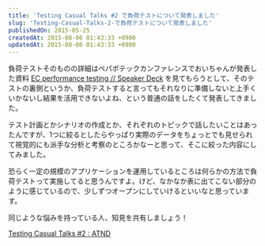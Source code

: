 ```yaml
---
title: 'Testing Casual Talks #2 で負荷テストについて発表しました'
slug: 'Testing-Casual-Talks-2-で負荷テストについて発表しました'
publishedOn: 2015-05-25
createdAt: 2015-08-06 01:43:33 +0900
updatedAt: 2015-08-06 01:43:33 +0900
---
```

負荷テストそのものの詳細はペパボテックカンファレンスでおいちゃんが発表した資料 [EC performance testing // Speaker Deck](https://speakerdeck.com/inouetakuya/ec-performance-testing) を見てもらうとして、そのテストの裏側というか、負荷テストすると言ってもそれなりに準備しないと上手くいかないし結果を活用できないよね、という普通の話をしたくて発表してきました。

テスト計画とかシナリオの作成とか、それぞれのトピックで話したいことはあったんですが、1つに絞るとしたらやっぱり実際のデータをちょっとでも見せられて視覚的にも派手な分析と考察のところかなーと思って、そこに絞った内容にしてみました。

恐らく一定の規模のアプリケーションを運用しているところは何らかの方法で負荷テストって実施してると思うんですよ。けど、なかなか表に出てこない部分のように感じているので、少しずつオープンにしていけるといいなと思っています。

同じような悩みを持っている人、知見を共有しましょう！

[Testing Casual Talks #2 : ATND](https://atnd.org/events/66159)

<script async class="speakerdeck-embed" data-id="1fbd6538a1b049aeb19ad07b2164ed6d" data-ratio="1.33333333333333" src="//speakerdeck.com/assets/embed.js"></script>
